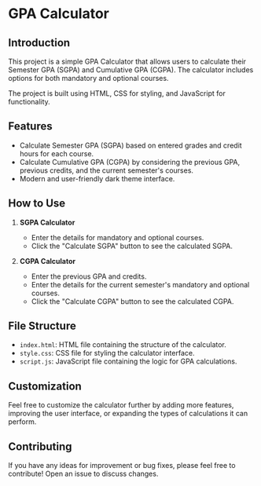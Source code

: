 # GPA Calculator

## Introduction
This project is a simple GPA Calculator that allows users to calculate their Semester GPA (SGPA) and Cumulative GPA (CGPA). The calculator includes options for both mandatory and optional courses.

The project is built using HTML, CSS for styling, and JavaScript for functionality.

## Features
- Calculate Semester GPA (SGPA) based on entered grades and credit hours for each course.
- Calculate Cumulative GPA (CGPA) by considering the previous GPA, previous credits, and the current semester's courses.
- Modern and user-friendly dark theme interface.

## How to Use
1. **SGPA Calculator**
    - Enter the details for mandatory and optional courses.
    - Click the "Calculate SGPA" button to see the calculated SGPA.

2. **CGPA Calculator**
    - Enter the previous GPA and credits.
    - Enter the details for the current semester's mandatory and optional courses.
    - Click the "Calculate CGPA" button to see the calculated CGPA.

## File Structure
- `index.html`: HTML file containing the structure of the calculator.
- `style.css`: CSS file for styling the calculator interface.
- `script.js`: JavaScript file containing the logic for GPA calculations.

## Customization
Feel free to customize the calculator further by adding more features, improving the user interface, or expanding the types of calculations it can perform.

## Contributing
If you have any ideas for improvement or bug fixes, please feel free to contribute! Open an issue to discuss changes.
